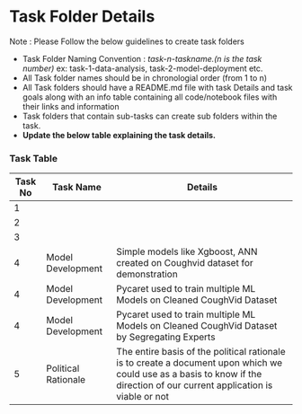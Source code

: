 # Task Folder Details

Note : Please Follow the below guidelines to create task folders
- Task Folder Naming Convention : _task-n-taskname.(n is the task number)_  ex: task-1-data-analysis, task-2-model-deployment etc.
- All Task folder names should be in chronologial order (from 1 to n)
- All Task folders should have a README.md file with task Details and task goals along with an info table containing all code/notebook files with their links and information
- Task folders that contain sub-tasks can create sub folders within the task.
- __Update the below table explaining the task details.__

### Task Table

| Task No| Task Name | Details |
|-|-|-|
|1|         |         |
|2|         |         |
|3|         |         |
|4|Model Development|Simple models like Xgboost, ANN created on Coughvid dataset for demonstration|
|4|Model Development|Pycaret used to train multiple ML Models on Cleaned CoughVid Dataset|
|4|Model Development|Pycaret used to train multiple ML Models on Cleaned CoughVid Dataset by Segregating Experts|
|5|Political Rationale| The entire basis of the political rationale is to create a document upon which we could use as a basis to know if the direction of our current application is viable or not|